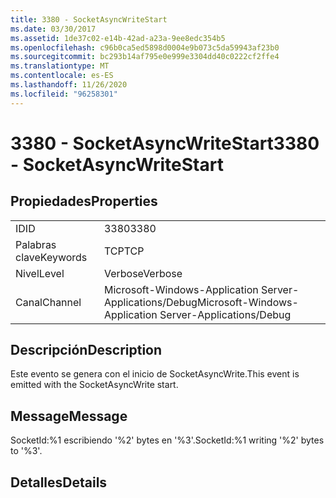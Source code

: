 ```yaml
---
title: 3380 - SocketAsyncWriteStart
ms.date: 03/30/2017
ms.assetid: 1de37c02-e14b-42ad-a23a-9ee8edc354b5
ms.openlocfilehash: c96b0ca5ed5898d0004e9b073c5da59943af23b0
ms.sourcegitcommit: bc293b14af795e0e999e3304dd40c0222cf2ffe4
ms.translationtype: MT
ms.contentlocale: es-ES
ms.lasthandoff: 11/26/2020
ms.locfileid: "96258301"
---
```

# <a name="3380---socketasyncwritestart"></a><span data-ttu-id="7c8ef-102">3380 - SocketAsyncWriteStart</span><span class="sxs-lookup"><span data-stu-id="7c8ef-102">3380 - SocketAsyncWriteStart</span></span>

## <a name="properties"></a><span data-ttu-id="7c8ef-103">Propiedades</span><span class="sxs-lookup"><span data-stu-id="7c8ef-103">Properties</span></span>  
  
|||  
|-|-|  
|<span data-ttu-id="7c8ef-104">ID</span><span class="sxs-lookup"><span data-stu-id="7c8ef-104">ID</span></span>|<span data-ttu-id="7c8ef-105">3380</span><span class="sxs-lookup"><span data-stu-id="7c8ef-105">3380</span></span>|  
|<span data-ttu-id="7c8ef-106">Palabras clave</span><span class="sxs-lookup"><span data-stu-id="7c8ef-106">Keywords</span></span>|<span data-ttu-id="7c8ef-107">TCP</span><span class="sxs-lookup"><span data-stu-id="7c8ef-107">TCP</span></span>|  
|<span data-ttu-id="7c8ef-108">Nivel</span><span class="sxs-lookup"><span data-stu-id="7c8ef-108">Level</span></span>|<span data-ttu-id="7c8ef-109">Verbose</span><span class="sxs-lookup"><span data-stu-id="7c8ef-109">Verbose</span></span>|  
|<span data-ttu-id="7c8ef-110">Canal</span><span class="sxs-lookup"><span data-stu-id="7c8ef-110">Channel</span></span>|<span data-ttu-id="7c8ef-111">Microsoft-Windows-Application Server-Applications/Debug</span><span class="sxs-lookup"><span data-stu-id="7c8ef-111">Microsoft-Windows-Application Server-Applications/Debug</span></span>|  
  
## <a name="description"></a><span data-ttu-id="7c8ef-112">Descripción</span><span class="sxs-lookup"><span data-stu-id="7c8ef-112">Description</span></span>  

 <span data-ttu-id="7c8ef-113">Este evento se genera con el inicio de SocketAsyncWrite.</span><span class="sxs-lookup"><span data-stu-id="7c8ef-113">This event is emitted with the SocketAsyncWrite start.</span></span>  
  
## <a name="message"></a><span data-ttu-id="7c8ef-114">Message</span><span class="sxs-lookup"><span data-stu-id="7c8ef-114">Message</span></span>  

 <span data-ttu-id="7c8ef-115">SocketId:%1 escribiendo '%2' bytes en '%3'.</span><span class="sxs-lookup"><span data-stu-id="7c8ef-115">SocketId:%1 writing '%2' bytes to '%3'.</span></span>  
  
## <a name="details"></a><span data-ttu-id="7c8ef-116">Detalles</span><span class="sxs-lookup"><span data-stu-id="7c8ef-116">Details</span></span>
